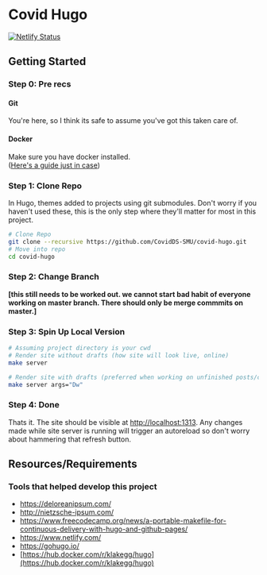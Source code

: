 
# Covid Hugo

[![Netlify Status](https://api.netlify.com/api/v1/badges/4c903640-00f4-4086-9b55-5b2c60f89bfc/deploy-status)](https://app.netlify.com/sites/ecstatic-kirch-e1f78c/deploys)

## Getting Started

### Step 0: Pre recs

#### Git

You're here, so I think its safe to assume you've got
this taken care of.

#### Docker

Make sure you have docker installed.  
([Here's a guide just in case](https://www.docker.com/get-started))

### Step 1: Clone Repo  

In Hugo, themes added to projects using git submodules.
Don't worry if you haven't used these, this is the only
step where they'll matter for most in this project.

```bash
# Clone Repo
git clone --recursive https://github.com/CovidDS-SMU/covid-hugo.git  
# Move into repo
cd covid-hugo
```

### Step 2: Change Branch

**[this still needs to be worked out. we cannot
start bad habit of everyone working on master branch.
There should only be merge commmits on master.]**

### Step 3: Spin Up Local Version

```bash
# Assuming project directory is your cwd
# Render site without drafts (how site will look live, online)
make server

# Render site with drafts (preferred when working on unfinished posts/changes/projects)
make server args="Dw"
```

### Step 4: Done

Thats it. The site should be visible at
<http://localhost:1313>. Any changes made while site server is running will trigger an autoreload so don't worry
about hammering that refresh button.

## Resources/Requirements

### Tools that helped develop this project

- <https://deloreanipsum.com/>
- <http://nietzsche-ipsum.com/>
- <https://www.freecodecamp.org/news/a-portable-makefile-for-continuous-delivery-with-hugo-and-github-pages/>
- <https://www.netlify.com/>
- <https://gohugo.io/>
- [https://hub.docker.com/r/klakegg/hugo](https://hub.docker.com/r/klakegg/hugo)